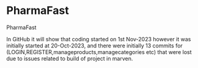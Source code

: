 # PharmaFast
PharmaFast

In GitHub it will show that coding started on 1st Nov-2023
however it was initially started at 20-Oct-2023, and there were
initially 13 commits for (LOGIN,REGISTER,manageproducts,managecategories etc)
that were lost due to issues related to build of project in marven.

